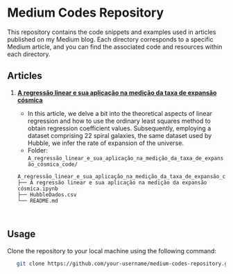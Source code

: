 # Medium Codes Repository

This repository contains the code snippets and examples used in articles published on my Medium blog. Each directory corresponds to a specific Medium article, and you can find the associated code and resources within each directory.

## Articles

1. **[A regressão linear e sua aplicação na medição da taxa de expansão cósmica](https://medium.com/p/ff3fcd7653fe)**
   - In this article, we delve a bit into the theoretical aspects of linear regression and how to use the ordinary least squares method to obtain regression coefficient values. Subsequently, employing a dataset comprising 22 spiral galaxies, the same dataset used by Hubble, we infer the rate of expansion of the universe.
   - Folder: `A_regressão_linear_e_sua_aplicação_na_medição_da_taxa_de_expansão_cósmica_code/`

   ```plaintext
   A_regressão_linear_e_sua_aplicação_na_medição_da_taxa_de_expansão_cósmica_code/
   ├── A regressão linear e sua aplicação na medição da expansão cósmica.ipynb
   ├── HubbleDados.csv
   └── README.md



## Usage

Clone the repository to your local machine using the following command:
   ```bash
      git clone https://github.com/your-username/medium-codes-repository.git
   ```
   
